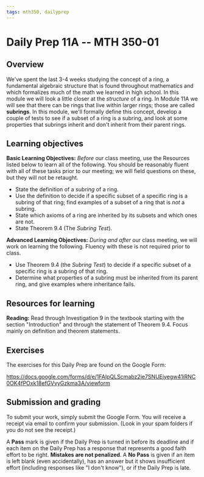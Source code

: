 ```yaml
---
tags: mth350, dailyprep
---
```


# Daily Prep 11A -- MTH 350-01

## Overview 

We've spent the last 3-4 weeks studying the concept of a ring, a fundamental algebraic structure that is found throughout mathematics and which formalizes much of the math we learned in high school. In this module we will look a little closer at the *structure* of a ring. In Module 11A we will see that there can be rings that live within larger rings; those are called **subrings**. In this module, we'll formally define this concept, develop a couple of tests to see if a subset of a ring is a subring, and look at some properties that subrings inherit and don't inherit from their parent rings. 


## Learning objectives 

**Basic Learning Objectives:** *Before* our class meeting, use the Resources listed below to learn all of the following. You should be reasonably fluent with all of these tasks prior to our meeting; we will field questions on these, but they will not be retaught. 

+ State the definition of a *subring* of a ring.
+ Use the definition to decide if a specific subset of a specific ring is a subring of that ring; find examples of a subset of a ring that is *not* a subring. 
+ State which axioms of a ring are inherited by its subsets and which ones are not. 
+ State Theorem 9.4 (The *Subring Test*). 


**Advanced Learning Objectives:** *During and after* our class meeting, we will work on learning the following. Fluency with these is not required prior to class. 

+ Use Theorem 9.4 (the *Subring Test*) to decide if a specific subset of a specific ring is a subring of that ring. 
+ Determine what properties of a subring must be inherited from its parent ring, and give examples where inheritance fails. 

## Resources for learning

**Reading:** Read through Investigation 9 in the textbook starting with the section "Introduction" and through the statement of Theorem 9.4. Focus mainly on definition and theorem statements. 


## Exercises 

The exercises for this Daily Prep are found on the Google Form: 

https://docs.google.com/forms/d/e/1FAIpQLScmabz2je7SNUEjyegw41iRNC0OK4fPOxk18efGVvyGzkma3A/viewform


## Submission and grading 

To submit your work, simply submit the Google Form. You will receive a receipt via email to confirm your submission. (Look in your spam folders if you do not see the receipt.) 

A **Pass** mark is given if the Daily Prep is turned in before its deadline and if each item on the Daily Prep has a response that represents a good faith effort to be right. **Mistakes are not penalized**. A **No Pass** is given if an item is left blank (even accidentally), has an answer but it shows insufficient effort (including responses like "I don't know"), or if the Daily Prep is late.